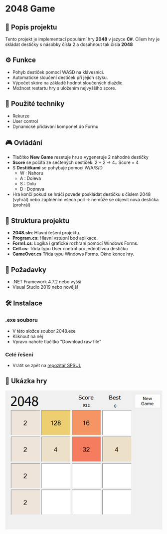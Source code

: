 # 2048 Game

## 📜 Popis projektu

Tento projekt je implementací populární hry **2048** v jazyce **C#**. 
Cílem hry je skládat destičky s násobky čísla 2 a dosáhnout tak čísla **2048**

## ⚙️ Funkce

- Pohyb destiček pomocí WASD na klávesnici.
- Automatické sloučení destiček při jejich styku.
- Výpočet skóre na základě hodnot sloučených dlaždic.
- Možnost restartu hry s uložením nejvyššího score.

## 🧠 Použité techniky

- Rekurze
- User control
- Dynamické přidávání komponet do Formu
  
## 🎮 Ovládání
- Tlačítko **New Game** resetuje hru a vygeneruje 2 náhodné destičky
- **Score** se počítá ze sečtených destiček: 2 + 2 -> 4.. Score = 4
- S **Destičkami** se pohybuje pomocí W/A/S/D
    - W : Nahoru
    - A : Doleva
    - S : Dolu
    - D : Doprava 
- Hra končí pokud se hráči povede poskládat destičku s číslem 2048 (vyhrál) nebo zaplněním všech polí -> nemůže se objevit nová destička (prohrál)

## 📂 Struktura projektu

- **2048.sln**: Hlavní řešení projektu.
- **Program.cs**: Hlavní vstupní bod aplikace.
- **Form1.cs**: Logika i grafické rozhraní pomocí Windows Forms.
- **Cell.cs**: Třída typu User control pro jednotlivou destičku
- **GameOver.cs** Třída typu Windows Forms. Okno konce hry.

## 🔧 Požadavky

- .NET Framework 4.7.2 nebo vyšší
- Visual Studio 2019 nebo novější

## 🛠️ Instalace
### .exe souboru
- V této složce soubor 2048.exe
- Kliknout na něj
- Vpravo nahoře tlačítko "Download raw file"
### Celé řešení
- Vrátit se zpět na [repozitář SPSUL](../)

## 📸 Ukázka hry

![Screenshot hry 2048](2048_screenshot.png)

